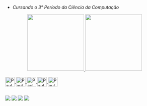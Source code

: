 - *Cursando o 3° Período da Ciência da Computação*

<div align="center">
  <a href="https://github.com/pauloponcz">
  <img height="180em" src="https://github-readme-stats.vercel.app/api?username=pauloponcz&show_icons=true&theme=tokyonight&include_all_commits=true&count_private=true"/>
  <img height="180em" src="https://github-readme-stats.vercel.app/api/top-langs/?username=pauloponcz&layout=compact&langs_count=7&theme=tokyonight"/>
</div>
 
 <div style="display: inline_block"><br>
  <img align="center" alt="Paulo-C" height="30" src="https://img.shields.io/badge/C-00599C?style=for-the-badge&logo=c&logoColor=white" />  
  <img align="center" alt="Paulo-A" height="30" src="https://img.shields.io/badge/HTML5-E34F26?style=for-the-badge&logo=html5&logoColor=white" />
  <img align="center" alt="Paulo-B" height="30" src="https://img.shields.io/badge/CSS3-1572B6?style=for-the-badge&logo=css3&logoColor=white" />
  <img align="center" alt="Paulo-A" height="30" src="https://img.shields.io/badge/Android-3DDC84?style=for-the-badge&logo=android&logoColor=white" />
  <img align="center" alt="Paulo-A" height="30" src="https://img.shields.io/badge/Windows-0078D6?style=for-the-badge&logo=windows&logoColor=white" />
  
</div>
  
##
  
<div> 
  <a href="https://www.instagram.com/pauloponcz/" target="_blank"><img src="https://img.shields.io/badge/-Instagram-%23E4405F?style=for-the-badge&logo=instagram&logoColor=white" target="_blank"></a>
  <a href = "mailto:paulo.ric03@gmail.com"><img src="https://img.shields.io/badge/Gmail-D14836?style=for-the-badge&logo=gmail&logoColor=white" target="_blank"></a>
  <a href="https://www.linkedin.com/in/paulo-ponczkovski-685810144/" target="_blank"><img src="https://img.shields.io/badge/-LinkedIn-%230077B5?style=for-the-badge&logo=linkedin&logoColor=white" target="_blank"></a> 
  <a href="https://steamcommunity.com/id/pauloponcz/" target="_blank"><img src="https://img.shields.io/badge/Steam-000000?style=for-the-badge&logo=steam&logoColor=white" target="_blank"></a>
</div>
